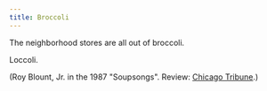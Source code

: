 ```yaml
---
title: Broccoli
---
```

The neighborhood stores are all out of broccoli. 

Loccoli.

(Roy Blount, Jr. in the 1987 "Soupsongs". Review: [Chicago Tribune](https://www.chicagotribune.com/news/ct-xpm-1987-12-24-8704050536-story.html).)
